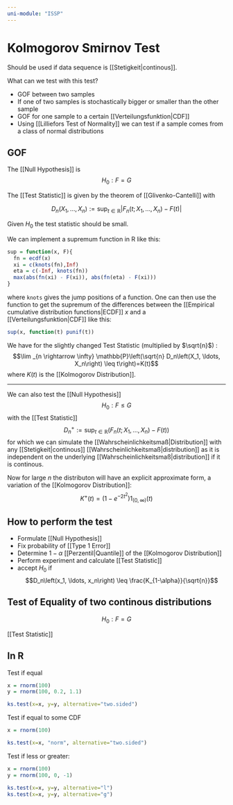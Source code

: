 ```yaml
---
uni-module: "ISSP"
---
```


# Kolmogorov Smirnov Test

Should be used if data sequence is [[Stetigkeit|continous]].

What can we test with this test?

- GOF between two samples
- If one of two samples is stochastically bigger or smaller than the other sample
- GOF for one sample to a certain [[Verteilungsfunktion|CDF]]
- Using [[Lilliefors Test of Normality]] we can test if a sample comes from a class of normal distributions

## GOF

The [[Null Hypothesis]] is
$$H_{0}:F=G$$

The [[Test Statistic]] is given by the theorem of [[Glivenko-Cantelli]] with

$$D_n\left(X_1, \ldots, X_n\right):=\sup _{t \in \mathbb{R}}\left|F_n\left(t ; X_1, \ldots, X_n\right)-F(t)\right|$$

Given $H_{0}$ the test statistic should be small.

We can implement a supremum function in R like this:

```R
sup = function(x, F){
  fn = ecdf(x)
  xi = c(knots(fn),Inf)
  eta = c(-Inf, knots(fn))
  max(abs(fn(xi) - F(xi)), abs(fn(eta) - F(xi)))
}
```

where `knots` gives the jump positions of a function.
One can then use the function to get the supremum of the differences between the [[Empirical cumulative distribution functions|ECDF]] $x$ and a [[Verteilungsfunktion|CDF]] like this:

```R
sup(x, function(t) punif(t))
```

We have for the slightly changed Test Statistic (multiplied by $\sqrt{n}$) :
$$\lim _{n \rightarrow \infty} \mathbb{P}\left(\sqrt{n} D_n\left(X_1, \ldots, X_n\right) \leq t\right)=K(t)$$
where $K(t)$ is the [[Kolmogorov Distribution]].

---

We can also test the [[Null Hypothesis]]
$$H_0:F\leq G$$ with the [[Test Statistic]]
$$D_n^{+}:=\sup _{t \in \mathbb{R}}\left(F_n\left(t ; X_1, \ldots, X_n\right)-F(t)\right)$$
for which we can simulate the [[Wahrscheinlichkeitsmaß|Distribution]] with any [[Stetigkeit|continous]] [[Wahrscheinlichkeitsmaß|distribution]] as it is independent on the underlying [[Wahrscheinlichkeitsmaß|distribution]] if it is continous.

Now for large $n$ the distributon will have an explicit approximate form, a variation of the [[Kolmogorov Distribution]]:
$$K^{+}(t)=\left(1-e^{-2 t^2}\right) 1_{(0, \infty)}(t)$$

## How to perform the test

- Formulate [[Null Hypothesis]]
- Fix probability of [[Type 1 Error]]
- Determine $1-\alpha$ [[Perzentil|Quantile]] of the [[Kolmogorov Distribution]]
- Perform experiment and calculate [[Test Statistic]]
- accept $H_{0}$ if
  $$D_n\left(x_1, \ldots, x_n\right) \leq \frac{K_{1-\alpha}}{\sqrt{n}}$$

## Test of Equality of two continous distributions

$$H_0:F=G$$

[[Test Statistic]]

## In R

Test if equal

```R
x = rnorm(100)
y = rnorm(100, 0.2, 1.1)

ks.test(x=x, y=y, alternative="two.sided")
```

Test if equal to some CDF

```R
x = rnorm(100)

ks.test(x=x, "norm", alternative="two.sided")
```

Test if less or greater:

```R
x = rnorm(100)
y = rnorm(100, 0, -1)

ks.test(x=x, y=y, alternative="l")
ks.test(x=x, y=y, alternative="g")
```
